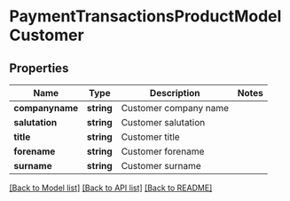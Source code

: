 # PaymentTransactionsProductModelCustomer

## Properties
Name | Type | Description | Notes
------------ | ------------- | ------------- | -------------
**companyname** | **string** | Customer company name | 
**salutation** | **string** | Customer salutation | 
**title** | **string** | Customer title | 
**forename** | **string** | Customer forename | 
**surname** | **string** | Customer surname | 

[[Back to Model list]](../README.md#documentation-for-models) [[Back to API list]](../README.md#documentation-for-api-endpoints) [[Back to README]](../README.md)



